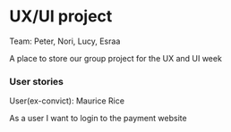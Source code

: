 # UX/UI project

Team: Peter, Nori, Lucy, Esraa

A place to store our group project for the UX and UI week

### User stories

User(ex-convict): Maurice Rice

As a user I want to login to the payment website


